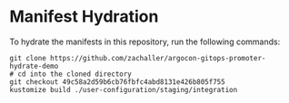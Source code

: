 # Manifest Hydration

To hydrate the manifests in this repository, run the following commands:

```shell
git clone https://github.com/zachaller/argocon-gitops-promoter-hydrate-demo
# cd into the cloned directory
git checkout 49c58a2d59b6cb76fbfc4abd8131e426b805f755
kustomize build ./user-configuration/staging/integration
```
